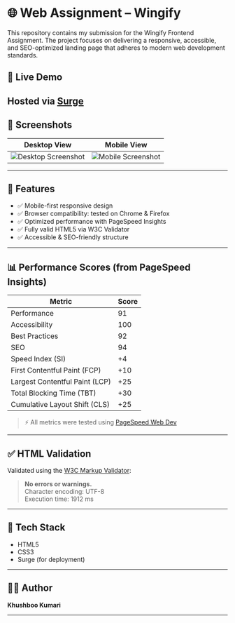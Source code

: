# 🌐 Web Assignment – Wingify

This repository contains my submission for the Wingify Frontend Assignment. The project focuses on delivering a responsive, accessible, and SEO-optimized landing page that adheres to modern web development standards.

## 🔗 Live Demo  
Hosted via [Surge](https://ux-intern-khushboo.surge.sh)  
---

## 📸 Screenshots

| Desktop View | Mobile View |
|--------------|-------------|
| ![Desktop Screenshot]() | ![Mobile Screenshot]() |

---

## 🧩 Features

- ✅ Mobile-first responsive design  
- ✅ Browser compatibility: tested on Chrome & Firefox  
- ✅ Optimized performance with PageSpeed Insights  
- ✅ Fully valid HTML5 via W3C Validator  
- ✅ Accessible & SEO-friendly structure  

---

## 📊 Performance Scores (from PageSpeed Insights)

| Metric                        | Score |
|-------------------------------|-------|
| Performance                   | 91    |
| Accessibility                 | 100   |
| Best Practices                | 92    |
| SEO                           | 94    |
| Speed Index (SI)              | +4    |
| First Contentful Paint (FCP) | +10   |
| Largest Contentful Paint (LCP)| +25  |
| Total Blocking Time (TBT)     | +30   |
| Cumulative Layout Shift (CLS) | +25   |

> ⚡️ All metrics were tested using [PageSpeed Web Dev](https://pagespeed.web.dev/)

---

## ✅ HTML Validation

Validated using the [W3C Markup Validator](https://validator.w3.org/):  
> **No errors or warnings.**  
> Character encoding: UTF-8  
> Execution time: 1912 ms

---

## 📁 Tech Stack

- HTML5  
- CSS3  
- Surge (for deployment)

---

## 🙋‍♀️ Author

**Khushboo Kumari**  

---

